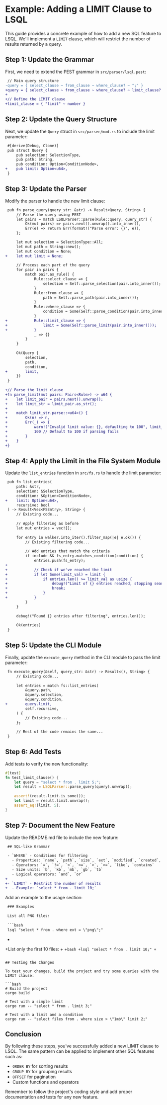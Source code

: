 # Example: Adding a LIMIT Clause to LSQL

This guide provides a concrete example of how to add a new SQL feature to LSQL. We'll implement a `LIMIT` clause, which will restrict the number of results returned by a query.

## Step 1: Update the Grammar

First, we need to extend the PEST grammar in `src/parser/lsql.pest`:

```diff
 // Main query structure
-query = { select_clause ~ from_clause ~ where_clause? ~ ";" }
+query = { select_clause ~ from_clause ~ where_clause? ~ limit_clause? ~ ";" }
+
+// Define the LIMIT clause
+limit_clause = { "limit" ~ number }
```

## Step 2: Update the Query Structure

Next, we update the `Query` struct in `src/parser/mod.rs` to include the limit parameter:

```diff
 #[derive(Debug, Clone)]
 pub struct Query {
     pub selection: SelectionType,
     pub path: String,
     pub condition: Option<ConditionNode>,
+    pub limit: Option<u64>,
 }
```

## Step 3: Update the Parser

Modify the parser to handle the new limit clause:

```diff
 pub fn parse_query(query_str: &str) -> Result<Query, String> {
     // Parse the query using PEST
     let pairs = match LSQLParser::parse(Rule::query, query_str) {
         Ok(mut pairs) => pairs.next().unwrap().into_inner(),
         Err(e) => return Err(format!("Parse error: {}", e)),
     };

     let mut selection = SelectionType::All;
     let mut path = String::new();
     let mut condition = None;
+    let mut limit = None;
     
     // Process each part of the query
     for pair in pairs {
         match pair.as_rule() {
             Rule::select_clause => {
                 selection = Self::parse_selection(pair.into_inner());
             }
             Rule::from_clause => {
                 path = Self::parse_path(pair.into_inner());
             }
             Rule::where_clause => {
                 condition = Some(Self::parse_condition(pair.into_inner()));
             }
+            Rule::limit_clause => {
+                limit = Some(Self::parse_limit(pair.into_inner()));
+            }
             _ => {}
         }
     }
     
     Ok(Query {
         selection,
         path,
         condition,
+        limit,
     })
 }
 
+// Parse the limit clause
+fn parse_limit(mut pairs: Pairs<Rule>) -> u64 {
+    let limit_pair = pairs.next().unwrap();
+    let limit_str = limit_pair.as_str();
+    
+    match limit_str.parse::<u64>() {
+        Ok(n) => n,
+        Err(_) => {
+            warn!("Invalid limit value: {}, defaulting to 100", limit_str);
+            100 // Default to 100 if parsing fails
+        }
+    }
+}
```

## Step 4: Apply the Limit in the File System Module

Update the `list_entries` function in `src/fs.rs` to handle the limit parameter:

```diff
 pub fn list_entries(
     path: &str, 
     selection: &SelectionType, 
     condition: &Option<ConditionNode>,
+    limit: Option<u64>,
     recursive: bool
 ) -> Result<Vec<FSEntry>, String> {
     // Existing code...
     
     // Apply filtering as before
     let mut entries = vec![];
     
     for entry in walker.into_iter().filter_map(|e| e.ok()) {
         // Existing filtering code...
         
         // Add entries that match the criteria
         if include && fs_entry.matches_condition(condition) {
             entries.push(fs_entry);
+            
+            // Check if we've reached the limit
+            if let Some(limit_val) = limit {
+                if entries.len() >= limit_val as usize {
+                    debug!("Limit of {} entries reached, stopping search", limit_val);
+                    break;
+                }
+            }
         }
     }
     
     debug!("Found {} entries after filtering", entries.len());
     
     Ok(entries)
 }
```

## Step 5: Update the CLI Module

Finally, update the `execute_query` method in the CLI module to pass the limit parameter:

```diff
 fn execute_query(&self, query_str: &str) -> Result<(), String> {
     // Existing code...
     
     let entries = match fs::list_entries(
         &query.path,
         &query.selection,
         &query.condition,
+        query.limit,
         self.recursive,
     ) {
         // Existing code...
     };
     
     // Rest of the code remains the same...
 }
```

## Step 6: Add Tests

Add tests to verify the new functionality:

```rust
#[test]
fn test_limit_clause() {
    let query = "select * from . limit 5;";
    let result = LSQLParser::parse_query(query).unwrap();
    
    assert!(result.limit.is_some());
    let limit = result.limit.unwrap();
    assert_eq!(limit, 5);
}
```

## Step 7: Document the New Feature

Update the README.md file to include the new feature:

```diff
 ## SQL-like Grammar
 
 - `WHERE` - Conditions for filtering
   - Properties: `name`, `path`, `size`, `ext`, `modified`, `created`, `is_hidden`
   - Operators: `=`, `!=`, `<`, `<=`, `>`, `>=`, `like`, `contains`
   - Size units: `b`, `kb`, `mb`, `gb`, `tb`
   - Logical operators: `and`, `or`
+
+- `LIMIT` - Restrict the number of results
+  - Example: `select * from . limit 10;`
```

Add an example to the usage section:

```diff
 ### Examples
 
 List all PNG files:
 
 ```bash
 lsql "select * from . where ext = \"png\";"
 ```
+
+List only the first 10 files:
+
+```bash
+lsql "select * from . limit 10;"
+```
```

## Testing the Changes

To test your changes, build the project and try some queries with the LIMIT clause:

```bash
# Build the project
cargo build

# Test with a simple limit
cargo run -- "select * from . limit 3;"

# Test with a limit and a condition
cargo run -- "select files from . where size > \"1mb\" limit 2;"
```

## Conclusion

By following these steps, you've successfully added a new LIMIT clause to LSQL. The same pattern can be applied to implement other SQL features such as:

- `ORDER BY` for sorting results
- `GROUP BY` for grouping results
- `OFFSET` for pagination
- Custom functions and operators

Remember to follow the project's coding style and add proper documentation and tests for any new feature. 
